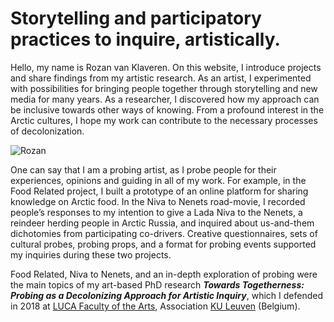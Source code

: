 # Storytelling and participatory practices to inquire, artistically.

Hello, my name is Rozan van Klaveren. On this website, I introduce projects and share findings from my artistic research. As an artist, I experimented with possibilities for bringing people together through storytelling and new media for many years. As a researcher, I discovered how my approach can be inclusive towards other ways of knowing. From a profound interest in the Arctic cultures, I hope my work can contribute to the necessary processes of decolonization.

![Rozan](assets/images/Rozan.jpg)

One can say that I am a probing artist, as I probe people for their experiences, opinions and guiding in all of my work. For example, in the Food Related project, I built a prototype of an online platform for sharing knowledge on Arctic food. In the Niva to Nenets road-movie, I recorded people’s responses to my intention to give a Lada Niva to the Nenets, a reindeer herding people in Arctic Russia, and inquired about us-and-them dichotomies from participating co-drivers. Creative questionnaires, sets of cultural probes, probing props, and a format for probing events supported my inquiries during these two projects.

Food Related, Niva to Nenets, and an in-depth exploration of probing were the main topics of my art-based PhD research ***Towards Togetherness: Probing as a Decolonizing Approach for Artistic Inquiry***, which I defended in 2018 at
<a href="https://www.luca-arts.be/en" target="_blank">LUCA Faculty of the Arts</a>, Association 
<a href="https://www.kuleuven.be/english/" target="_blank">KU Leuven</a> (Belgium).

<br>
<br>
<br>
